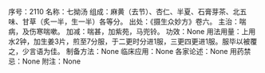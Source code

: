 序号：2110
名称：七拗汤
组成：麻黄（去节）、杏仁、半夏、石膏芽茶、北五味、甘草（炙一半，生一半）各等分。
出处：《摄生众妙方》卷六。
主治：喘病，及伤寒喘嗽。
加减：喘甚，加紫苑，马兜铃。
功效：None
用法用量：上用水2钟，加生姜3片，煎至7分服，于二更时分进1服，三更四更进1服。服毕以被覆之，少言语为佳。
制备方法：None
临床应用：None
各家论述：None
用药禁忌：None
附注：None
